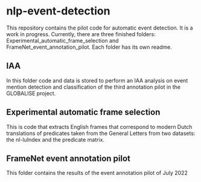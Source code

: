 # nlp-event-detection
This repository contains the pilot code for automatic event detection. It is a work in progress.
Currently, there are three finished folders: Experimental_automatic_frame_selection and FrameNet_event_annotation_pilot. Each folder has its own readme. 

## IAA 
In this folder code and data is stored to perform an IAA analysis on event mention detection and classification of the third annotation pilot in the GLOBALISE project.

## Experimental automatic frame selection
This is code that extracts English frames that correspond to modern Dutch translations of predicates taken from the General Letters from two datasets: the nl-luIndex and the predicate matrix. 

## FrameNet event annotation pilot
This folder contains the results of the event annotation pilot of July 2022


